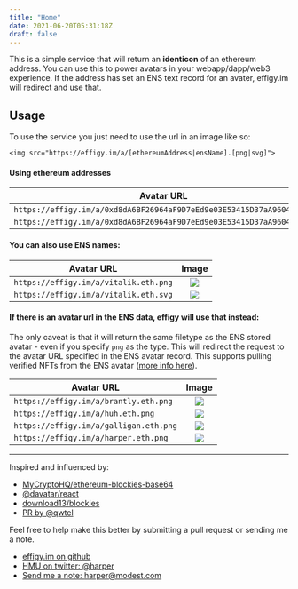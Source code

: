 ```yaml
---
title: "Home"
date: 2021-06-20T05:31:18Z
draft: false
---
```



This is a simple service that will return an **identicon** of an ethereum address. You can use this to power avatars in your webapp/dapp/web3 experience. If the address has set an ENS text record for an avater, effigy.im will redirect and use that. 

## Usage

To use the service you just need to use the url in an image like so:

    <img src="https://effigy.im/a/[ethereumAddress|ensName].[png|svg]">

#### Using ethereum addresses

| Avatar URL | Image |
-------------------------|:-------------------------:
| `https://effigy.im/a/0xd8dA6BF26964aF9D7eEd9e03E53415D37aA96045.png`     | ![](/a/0xd8dA6BF26964aF9D7eEd9e03E53415D37aA96045.png)   |
| `https://effigy.im/a/0xd8dA6BF26964aF9D7eEd9e03E53415D37aA96045.svg`     | ![](/a/0xd8dA6BF26964aF9D7eEd9e03E53415D37aA96045.svg)   |

#### You can also use ENS names:

| Avatar URL | Image |
-------------------------|:-------------------------:
| `https://effigy.im/a/vitalik.eth.png`     | ![](/a/vitalik.eth.png)   |
| `https://effigy.im/a/vitalik.eth.svg`     | ![](/a/vitalik.eth.svg)   |

#### If there is an avatar url in the ENS data, effigy will use that instead:

The only caveat is that it will return the same filetype as the ENS stored avatar - even if you specify `png` as the type. This will redirect the request to the avatar URL specified in the ENS avatar record. This supports pulling verified NFTs from the ENS avatar ([more info here](https://medium.com/the-ethereum-name-service/step-by-step-guide-to-setting-an-nft-as-your-ens-profile-avatar-3562d39567fc)).

| Avatar URL | Image |
-------------------------|:-------------------------:
| `https://effigy.im/a/brantly.eth.png`     | ![](/a/brantly.eth.png)   |
| `https://effigy.im/a/huh.eth.png`     | ![](/a/huh.eth.png)   |
| `https://effigy.im/a/galligan.eth.png`     | ![](/a/galligan.eth.png)   |
| `https://effigy.im/a/harper.eth.png`     | ![](/a/harper.eth.png)   |


* * * * *

Inspired and influenced by:

- [MyCryptoHQ/ethereum-blockies-base64](https://github.com/MyCryptoHQ/ethereum-blockies-base64)
- [@davatar/react](https://www.npmjs.com/package/@davatar/react)
- [download13/blockies](https://github.com/download13/blockies)
- [PR by @qwtel](https://github.com/download13/blockies/pull/12)


Feel free to help make this better by submitting a pull request or sending me a note.

-   [effigy.im on github](https://github.com/harperreed/effigy.im)
-   [HMU on twitter: @harper](https://twitter.com/harper)
-   [Send me a note: harper@modest.com](mailto:harper@modest.com)

